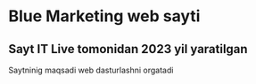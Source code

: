# Blue Marketing web sayti
## Sayt IT Live tomonidan 2023 yil yaratilgan
  Saytninig maqsadi web dasturlashni orgatadi 
